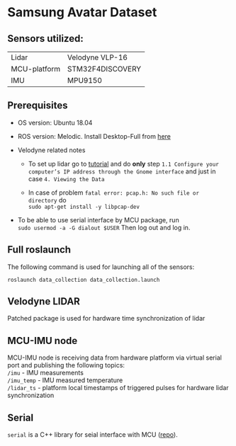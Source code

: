# Samsung Avatar Dataset

## Sensors utilized:
<table>
    <tr> <td>Lidar</td> <td>Velodyne VLP-16</td> </tr>
    <tr> <td>MCU-platform</td> <td>STM32F4DISCOVERY</td> </tr>
    <tr> <td>IMU</td> <td>MPU9150</td> </tr>
</table>

## Prerequisites
- OS version: Ubuntu 18.04  
- ROS version: Melodic. Install Desktop-Full from [here](http://wiki.ros.org/melodic/Installation/Ubuntu)

- Velodyne related notes
    - To set up lidar go to [tutorial](http://wiki.ros.org/velodyne/Tutorials/Getting%20Started%20with%20the%20Velodyne%20VLP16) and do __only__ step `1.1 Configure your computer’s IP address through the Gnome interface` and just in case `4. Viewing the Data`

    - In case of problem `fatal error: pcap.h: No such file or directory` do  
`sudo apt-get install -y libpcap-dev`  
- To be able to use serial interface by MCU package, run  
`sudo usermod -a -G dialout $USER`
Then log out and log in.  

    
## Full roslaunch
The following command is used for launching all of the sensors:  

`roslaunch data_collection data_collection.launch`

## Velodyne LIDAR
Patched package is used for hardware time synchronization of lidar


## MCU-IMU node
MCU-IMU node is receiving data from hardware platform via virtual serial port and publishing the following topics:  
`/imu` - IMU measurements  
`/imu_temp` - IMU measured temperature  
`/lidar_ts` - platform local timestamps of triggered pulses for hardware lidar synchronization  

## Serial
`serial` is a C++ library for seial interface with MCU ([repo](https://github.com/wjwwood/serial.git)).
